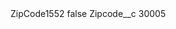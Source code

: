 <?xml version="1.0" encoding="UTF-8"?>
<CustomMetadata xmlns="http://soap.sforce.com/2006/04/metadata" xmlns:xsi="http://www.w3.org/2001/XMLSchema-instance" xmlns:xsd="http://www.w3.org/2001/XMLSchema">
    <label>ZipCode1552</label>
    <protected>false</protected>
    <values>
        <field>Zipcode__c</field>
        <value xsi:type="xsd:string">30005</value>
    </values>
</CustomMetadata>
